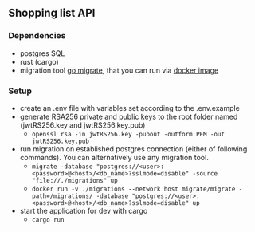 ## Shopping list API

### Dependencies
 - postgres SQL
 - rust (cargo)
 - migration tool [go migrate](https://github.com/golang-migrate/migrate), that you can run via [docker image](https://hub.docker.com/r/migrate/migrate/)

### Setup
 - create an .env file with variables set according to the .env.example
 - generate RSA256 private and public keys to the root folder named (jwtRS256.key and jwtRS256.key.pub)
   - `openssl rsa -in jwtRS256.key -pubout -outform PEM -out jwtRS256.key.pub`
 - run migration on established postgres connection (either of following commands). You can alternatively use any migration tool.
   - `migrate -database "postgres://<user>:<password>@<host>/<db_name>?sslmode=disable" -source "file://./migrations" up` 
   - `docker run -v ./migrations --network host migrate/migrate -path=/migrations/ -database "postgres://<user>:<password>@<host>/<db_name>?sslmode=disable" up` 
 - start the application for dev with cargo 
   - `cargo run`

